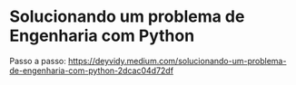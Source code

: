 # Solucionando um problema de Engenharia com Python

Passo a passo: https://deyvidy.medium.com/solucionando-um-problema-de-engenharia-com-python-2dcac04d72df
